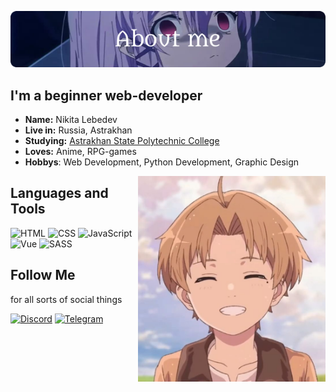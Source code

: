 <div>

![Header](https://github.com/Nicanev/Nicanev/blob/main/img/about-me.png)

## I'm a beginner web-developer

<div>

- **Name:** Nikita Lebedev
- **Live in:** Russia, Astrakhan
- **Studying:** [Astrakhan State Polytechnic College](https://www.aspc-edu.ru/)
- **Loves:** Anime, RPG-games
- **Hobbys**: Web Development, Python Development, Graphic Design

<img src="https://github.com/Nicanev/Nicanev/blob/main/img/Profile.png" align="right" width="300" />

</div>

## Languages and Tools

![HTML](https://img.shields.io/badge/-HTML-000000?style=for-the-badge&logo=HTML5)
![CSS](https://img.shields.io/badge/-CSS-000000?style=for-the-badge&logo=CSS3&logoColor=2965F1)
![JavaScript](https://img.shields.io/badge/-JavaScript-000000?style=for-the-badge&logo=JavaScript)
![Vue](https://img.shields.io/badge/-Vue.js-000000?style=for-the-badge&logo=Vue.js)
![SASS](https://img.shields.io/badge/-SASS-000000?style=for-the-badge&logo=SASS)

## Follow Me

for all sorts of social things

[![Discord](https://img.shields.io/badge/CyberSnake%20-%237289DA.svg?&style=for-the-badge&logo=Discord&logoColor=white)](https://discordapp.com/users/349545094422069258/)
[![Telegram](https://img.shields.io/badge/LegendaryDarkLord%20-%234DA2F8.svg?&style=for-the-badge&logo=Telegram&logoColor=white)](https://t.me/LegendaryDarkLord)

</div>
